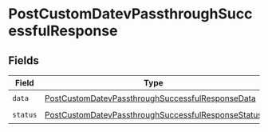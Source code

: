 # PostCustomDatevPassthroughSuccessfulResponse


## Fields

| Field                                                                                                                           | Type                                                                                                                            | Required                                                                                                                        | Description                                                                                                                     |
| ------------------------------------------------------------------------------------------------------------------------------- | ------------------------------------------------------------------------------------------------------------------------------- | ------------------------------------------------------------------------------------------------------------------------------- | ------------------------------------------------------------------------------------------------------------------------------- |
| `data`                                                                                                                          | [PostCustomDatevPassthroughSuccessfulResponseData](../../models/shared/postcustomdatevpassthroughsuccessfulresponsedata.md)     | :heavy_check_mark:                                                                                                              | N/A                                                                                                                             |
| `status`                                                                                                                        | [PostCustomDatevPassthroughSuccessfulResponseStatus](../../models/shared/postcustomdatevpassthroughsuccessfulresponsestatus.md) | :heavy_check_mark:                                                                                                              | N/A                                                                                                                             |